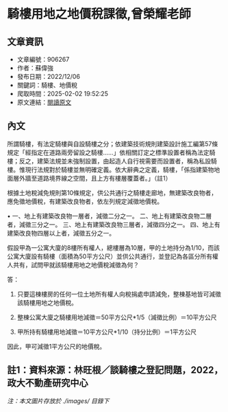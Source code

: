 # 騎樓用地之地價稅課徵,曾榮耀老師

## 文章資訊
- 文章編號：906267
- 作者：蘇偉強
- 發布日期：2022/12/06
- 關鍵詞：騎樓、地價稅
- 爬取時間：2025-02-02 19:52:25
- 原文連結：[閱讀原文](https://real-estate.get.com.tw/Columns/detail.aspx?no=906267)

## 內文
所謂騎樓，有法定騎樓與自設騎樓之分；依建築技術規則建築設計施工編第57條規定「經指定在道路兩旁留設之騎樓……」依相關訂定之標準設置者稱為法定騎樓；反之，建築法規並未強制設置，由起造人自行視需要而設置者，稱為私設騎樓。惟現行法規對於騎樓並無明確定義。依大辭典之定義，騎樓，「係指建築物地面層外牆至道路境界線之空間，且上方有樓層覆蓋者。」（註1）

根據土地稅減免規則第10條規定，供公共通行之騎樓走廊地，無建築改良物者，應免徵地價稅，有建築改良物者，依左列規定減徵地價稅。

• 一、地上有建築改良物一層者，減徵二分之一。 二、地上有建築改良物二層者，減徵三分之一。 三、地上有建築改良物三層者，減徵四分之一。 四、地上有建築改良物四層以上者，減徵五分之一。

假設甲為一公寓大廈的8樓所有權人，總樓層為10層，甲的土地持分為1/10，而該公寓大廈設有騎樓（面積為50平方公尺）並供公共通行，並登記為各區分所有權人共有，試問甲就該騎樓用地之地價稅減徵為何？

答：

1. 只要這棟樓房的任何一位土地所有權人向稅捐處申請減免，整棟基地皆可減徵該騎樓用地之地價稅。

2. 整棟公寓大廈之騎樓用地減徵＝50平方公尺*1/5（減徵比例）＝10平方公尺

3. 甲所持有騎樓用地減徵＝10平方公尺*1/10（持分比例）＝1平方公尺

因此，甲可減徵1平方公尺的地價稅。

註1：資料來源：林旺根／談騎樓之登記問題，2022，政大不動產研究中心
---
*注：本文圖片存放於 ./images/ 目錄下*
